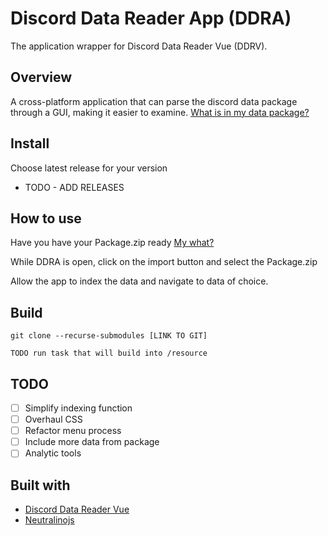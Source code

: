 # Discord Data Reader App (DDRA)

The application wrapper for Discord Data Reader Vue (DDRV).

## Overview

A cross-platform application that can parse the discord data package through a GUI, making it easier to examine.
[What is in my data package?](https://support.discord.com/hc/en-us/articles/360004957991-Your-Discord-Data-Package)

## Install

Choose latest release for your version

- TODO - ADD RELEASES

## How to use

Have you have your Package.zip ready [My what?](https://support.discord.com/hc/en-us/articles/360004027692-Requesting-a-Copy-of-your-Data)

While DDRA is open, click on the import button and select the Package.zip

Allow the app to index the data and navigate to data of choice.

## Build

`git clone --recurse-submodules [LINK TO GIT]`

`TODO run task that will build into /resource`

## TODO

- [ ] Simplify indexing function
- [ ] Overhaul CSS
- [ ] Refactor menu process
- [ ] Include more data from package
- [ ] Analytic tools

## Built with

- [Discord Data Reader Vue](https://github.com/genki-ai/discord-data-reader-vue)
- [Neutralinojs](https://github.com/neutralinojs/neutralinojs)
